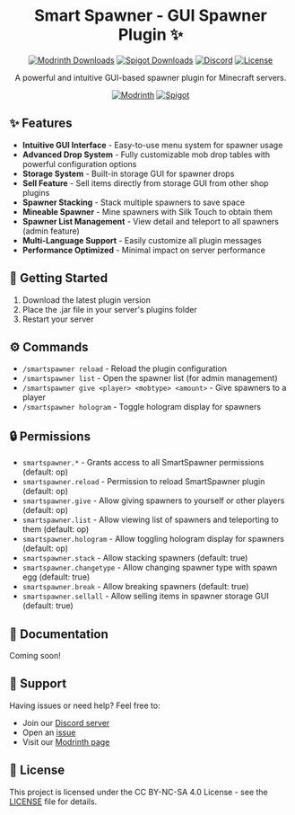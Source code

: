 <div align="center">

# Smart Spawner - GUI Spawner Plugin ✨

[![Modrinth Downloads](https://img.shields.io/modrinth/dt/smart-spawner-plugin?logo=modrinth&logoColor=white&label=downloads&labelColor=%23139549&color=%2318c25f)](https://modrinth.com/plugin/smart-spawner-plugin)
[![Spigot Downloads](https://img.shields.io/spiget/downloads/120743?logo=spigotmc&logoColor=white&label=spigot%20downloads&labelColor=%23ED8106&color=%23FF994C)](https://www.spigotmc.org/resources/smart-spawner-gui-spawner-plugin%E2%9C%A8-1-21-1-21-3-%EF%B8%8F.120743/)
[![Discord](https://img.shields.io/discord/YOUR_SERVER_ID?logo=discord&logoColor=white&label=discord&labelColor=%235865F2&color=%23707BF4)](https://discord.gg/zrnyG4CuuT)
[![License](https://img.shields.io/badge/license-CC%20BY--NC--SA%204.0-brightgreen.svg)](LICENSE)

A powerful and intuitive GUI-based spawner plugin for Minecraft servers.

[![Modrinth](https://cdn.jsdelivr.net/npm/@intergrav/devins-badges@3/assets/compact/available/modrinth_vector.svg)](https://modrinth.com/plugin/smart-spawner-plugin)
[![Spigot](https://cdn.jsdelivr.net/npm/@intergrav/devins-badges@3/assets/compact/available/spigot_vector.svg)](https://www.spigotmc.org/resources/120743/)

</div>

## ✨ Features

- **Intuitive GUI Interface** - Easy-to-use menu system for spawner usage
- **Advanced Drop System** - Fully customizable mob drop tables with powerful configuration options
- **Storage System** - Built-in storage GUI for spawner drops
- **Sell Feature** - Sell items directly from storage GUI from other shop plugins
- **Spawner Stacking** - Stack multiple spawners to save space
- **Mineable Spawner** - Mine spawners with Silk Touch to obtain them
- **Spawner List Management** - View detail and teleport to all spawners (admin feature)
- **Multi-Language Support** - Easily customize all plugin messages
- **Performance Optimized** - Minimal impact on server performance

## 🚀 Getting Started

1. Download the latest plugin version
2. Place the .jar file in your server's plugins folder
3. Restart your server

## ⚙️ Commands

- `/smartspawner reload` - Reload the plugin configuration
- `/smartspawner list` - Open the spawner list (for admin management)
- `/smartspawner give <player> <mobtype> <amount>` - Give spawners to a player
- `/smartspawner hologram` - Toggle hologram display for spawners

## 🔒 Permissions

- `smartspawner.*` - Grants access to all SmartSpawner permissions (default: op)
- `smartspawner.reload` - Permission to reload SmartSpawner plugin (default: op)
- `smartspawner.give` - Allow giving spawners to yourself or other players (default: op)
- `smartspawner.list` - Allow viewing list of spawners and teleporting to them (default: op)
- `smartspawner.hologram` - Allow toggling hologram display for spawners (default: op)
- `smartspawner.stack` - Allow stacking spawners (default: true)
- `smartspawner.changetype` - Allow changing spawner type with spawn egg (default: true)
- `smartspawner.break` - Allow breaking spawners (default: true)
- `smartspawner.sellall` - Allow selling items in spawner storage GUI (default: true)

## 📖 Documentation

Coming soon!

## 🤝 Support

Having issues or need help? Feel free to:
- Join our [Discord server](https://discord.gg/zrnyG4CuuT)
- Open an [issue](https://github.com/ptthanh02/Smart-Spawner-Plugin/issues)
- Visit our [Modrinth page](https://modrinth.com/plugin/smart-spawner-plugin)

## 📄 License

This project is licensed under the CC BY-NC-SA 4.0 License - see the [LICENSE](LICENSE) file for details.